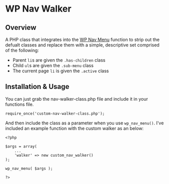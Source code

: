 WP Nav Walker
=============
Overview
--------
A PHP class that integrates into the [WP Nav Menu](http://codex.wordpress.org/Function_Reference/wp_nav_menu) function to strip out the defualt classes and replace them with a simple, descriptive set comprised of the following:

* Parent `li`s are given the `.has-children` class
* Child `ul`s are given the `.sub-menu` class
* The current page `li` is given the `.active` class

Installation & Usage
----------
You can just grab the nav-walker-class.php file and include it in your functions file.

```
require_once('custom-nav-walker-class.php');
```

And then include the class as a parameter when you use `wp_nav_menu()`. I've included an example function with the custom walker as an below:

```
<?php

$args = array(
    ...
    'walker' => new custom_nav_walker()
);

wp_nav_menu( $args );

?>
```